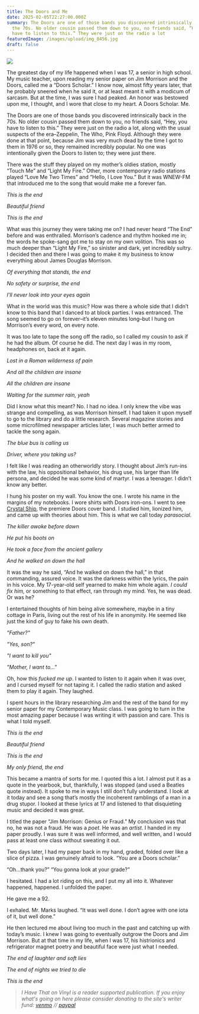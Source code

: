 ```yaml
---
title: The Doors and Me
date: 2025-02-05T22:27:00.000Z
summary: The Doors are one of those bands you discovered intrinsically back in
  the 70s. No older cousin passed them down to you, no friends said, “Hey, you
  have to listen to this.” They were just on the radio a lot
featuredImage: /images/upload/img_8456.jpg
draft: false
---
```

![](/images/upload/img_8456.jpg)

The greatest day of my life happened when I was 17, a senior in high school. My music teacher, upon reading my senior paper on Jim Morrison and the Doors, called me a “Doors Scholar.” I know now, almost fifty years later, that he probably sneered when he said it, or at least meant it with a modicum of sarcasm. But at the time, I was sure I had peaked. An honor was bestowed upon me, I thought, and I wore that close to my heart. A Doors Scholar. Me.

The Doors are one of those bands you discovered intrinsically back in the 70s. No older cousin passed them down to you, no friends said, “Hey, you have to listen to this.” They were just on the radio a lot, along with the usual suspects of the era–Zeppelin, The Who, Pink Floyd. Although they were done at that point, because Jim was very much dead by the time I got to them in 1976 or so, they remained incredibly popular. No one was intentionally given the Doors to listen to; they were just there.

There was the stuff they played on my mother’s oldies station, mostly “Touch Me” and “Light My Fire.” Other, more contemporary radio stations played “Love Me Two Times” and “Hello, I Love You.” But it was WNEW-FM that introduced me to the song that would make me a forever fan.

*This is the end*

*Beautiful friend*

*This is the end*

What was this journey they were taking me on? I had never heard “The End” before and was enthralled. Morrison’s cadence and rhythm hooked me in; the words he spoke-sang got me to stay on my own volition. This was so much deeper than “Light My Fire,” so sinister and dark, yet incredibly sultry. I decided then and there I was going to make it my business to know everything about James Douglas Morrison.

*Of everything that stands, the end*

*No safety or surprise, the end*

*I'll never look into your eyes again*

What in the world was this music? How was there a whole side that I didn’t know to this band that I danced to at block parties. I was entranced. The song seemed to go on forever–it’s eleven minutes long–but I hung on Morrison’s every word, on every note.

It was too late to tape the song off the radio, so I called my cousin to ask if he had the album. Of course he did. The next day I was in my room, headphones on, back at it again.

*Lost in a Roman wilderness of pain*

*And all the children are insane*

*All the children are insane*

*Waiting for the summer rain, yeah*

Did I know what this meant? No. I had no idea. I only knew the vibe was strange and compelling, as was Morrison himself. I had taken it upon myself to go to the library and do a little research. Several magazine stories and some microfilmed newspaper articles later, I was much better armed to tackle the song again.

*The blue bus is calling us*

*Driver, where you taking us?*

I felt like I was reading an otherworldly story. I thought about Jim’s run-ins with the law, his oppositional behavior, his drug use, his larger than life persona, and decided he was some kind of martyr. I was a teenager. I didn’t know any better.

I hung his poster on my wall. You know the one. I wrote his name in the margins of my notebooks. I wore shirts with Doors iron-ons. I went to see [Crystal Ship](https://crystalshipband.com/), the premiere Doors cover band. I studied him, lionized him, and came up with theories about him. This is what we call today *parasocial*.

*The killer awoke before dawn*

*He put his boots on*

*He took a face from the ancient gallery*

*And he walked on down the hall*

It was the way he said, “And he walked on down the hall,” in that commanding, assured voice. It was the darkness within the lyrics, the pain in his voice. My 17-year-old self yearned to make him whole again. *I could fix him,* or something to that effect, ran through my mind. Yes, he was dead. Or was he?

I entertained thoughts of him being alive somewhere, maybe in a tiny cottage in Paris, living out the rest of his life in anonymity. He seemed like just the kind of guy to fake his own death.

*"Father?"*

*"Yes, son?"*

*"I want to kill you"*

*"Mother, I want to..."*

Oh, how this *fucked me up*. I wanted to listen to it again when it was over, and I cursed myself for not taping it. I called the radio station and asked them to play it again. They laughed.

I spent hours in the library researching Jim and the rest of the band for my senior paper for my Contemporary Music class. I was going to turn in the most amazing paper because I was writing it with passion and care. This is what I told myself.

*This is the end*

*Beautiful friend*

*This is the end*

*My only friend, the end*

This became a mantra of sorts for me. I quoted this a lot. I almost put it as a quote in the yearbook, but, thankfully, I was stopped (and used a Beatles quote instead). It spoke to me in ways I still don’t fully understand. I look at it today and see a song that’s mostly the incoherent ramblings of a man in a drug stupor. I looked at these lyrics at 17 and listened to that disquieting music and decided it was great.

I titled the paper “Jim Morrison: Genius or Fraud.” My conclusion was that no, he was not a fraud. He was a *poet*. He was an *artist*. I handed in my paper proudly. I was sure it was well informed, and well written, and I would pass at least one class without sweating it out.

Two days later, I had my paper back in my hand, graded, folded over like a slice of pizza. I was genuinely afraid to look. “You are a Doors scholar.”

“Oh...thank you?”
“You gonna look at your grade?”

I hesitated. I had a lot riding on this, and I put my all into it. Whatever happened, happened. I unfolded the paper.

He gave me a 92.

I exhaled. Mr. Marks laughed. “It was well done. I don’t agree with one iota of it, but well done.”

He then lectured me about living too much in the past and catching up with today’s music. I knew I was going to eventually outgrow the Doors and Jim Morrison. But at that time in my life, when I was 17, his histrionics and refrigerator magnet poetry and beautiful face were just what I needed.

*The end of laughter and soft lies*

*The end of nights we tried to die*

*This is the end*

> *I Have That on Vinyl is a reader supported publication. If you enjoy what's going on here please consider donating to the site's writer fund: [venmo](https://account.venmo.com/u/Michele-Catalano2659) // [paypal](https://www.paypal.com/paypalme/goingitaloneny?country.x=US&locale.x=en_US)*
